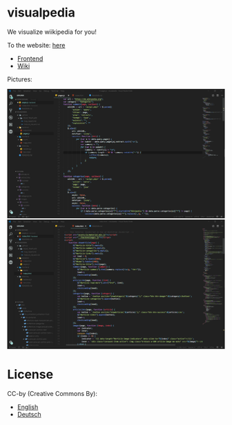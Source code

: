# visualpedia
We visualize wiikipedia for you!

To the website: [here](https://jugendhackt.github.io/visualpedia/) 
* [Frontend](https://jugendhackt.github.io/visualpedia/frontend/) 
* [Wiki](https://github.com/codedoctorde/visualpedia/wiki/)

Pictures:

![Picture-1](1.png "Backend")
![Picture-1](2.png "Frontend")


# License

CC-by (Creative Commons By):

* [English](https://creativecommons.org/licenses/by/2.0/) 
* [Deutsch](https://creativecommons.org/licenses/by/2.0/de/) 
